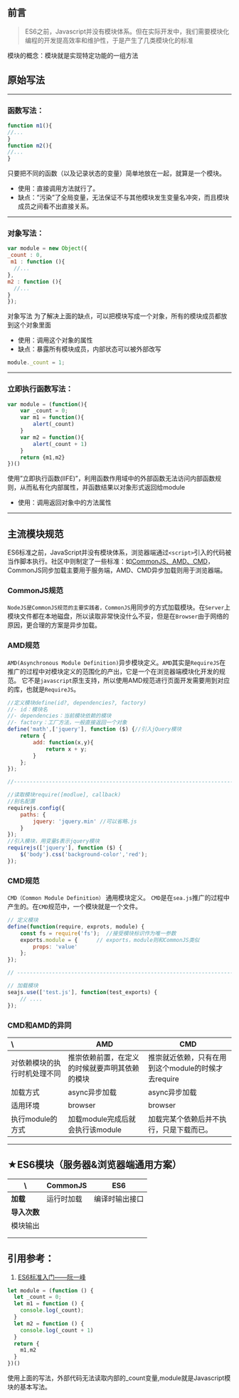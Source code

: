 ## 前言

> ES6之前，Javascript并没有模块体系。但在实际开发中，我们需要模块化编程的开发提高效率和维护性，于是产生了几类模块化的标准

模块的概念：模块就是实现特定功能的一组方法

## 原始写法

---

### **函数写法：**

```javascript
function m1(){
//...
}
function m2(){
//...
}
```

只要把不同的函数（以及记录状态的变量）简单地放在一起，就算是一个模块。

- 使用：直接调用方法就行了。
- 缺点：”污染”了全局变量，无法保证不与其他模块发生变量名冲突，而且模块成员之间看不出直接关系。

---

### 对象写法：

```javascript
var module = new Object({
_count : 0,
 m1 : function (){
  //...
},
m2 : function (){
  //...
}
});
```

对象写法 为了解决上面的缺点，可以把模块写成一个对象，所有的模块成员都放到这个对象里面

- 使用：调用这个对象的属性
- 缺点：暴露所有模块成员，内部状态可以被外部改写

```javascript
module._count = 1;
```

---

### 立即执行函数写法：

```javascript
var module = (function(){
    var _count = 0;
    var m1 = function(){
        alert(_count)
    }
    var m2 = function(){
        alert(_count + 1)
    }
    return {m1,m2}
})()
```
使用”立即执行函数(IIFE)”，利用函数作用域中的外部函数无法访问内部函数规则，从而私有化内部属性，并函数结果以对象形式返回给module

- 使用：调用返回对象中的方法属性

---



## 主流模块规范

​		ES6标准之前，JavaScript并没有模块体系，浏览器端通过`<script>`引入的代码被当作脚本执行。社区中则制定了一些标准：如[CommonJS、AMD、CMD](https://juejin.im/post/5ab28582518825611a40603e)，CommonJS同步加载主要用于服务端，AMD、CMD异步加载则用于浏览器端。

### CommonJS规范

​		`NodeJS是CommonJS规范的主要实践者，CommonJS`用同步的方式加载模块。在`Server`上模块文件都在本地磁盘，所以读取非常快没什么不妥，但是在`Browser`由于网络的原因，更合理的方案是异步加载。



### AMD规范

​		`AMD(Asynchronous Module Definition)`异步模块定义。`AMD`其实是`RequireJS`在推广的过程中对模块定义的范围化的产出，它是一个在浏览器端模块化开发的规范。 它不是`javascript`原生支持，所以使用AMD规范进行页面开发需要用到对应的库，也就是`RequireJS`。

```javascript
//定义模块define(id?, dependencies?, factory)
//- id：模块名
//- dependencies：当前模块依赖的模块
//- factory：工厂方法，一般直接返回一个对象
define('math',['jquery'], function ($) {//引入jQuery模块
    return {
        add: function(x,y){
            return x + y;
        }
    };
});

//------------------------------------------------------------------------------------

//读取模块require([modlue], callback)
//别名配置
requirejs.config({
    paths: {
        jquery: 'jquery.min' //可以省略.js
    }
});
//引入模块，用变量$表示jquery模块
requirejs(['jquery'], function ($) {
    $('body').css('background-color','red');
});
```

### CMD规范

`CMD（Common Module Definition）` 通用模块定义。 `CMD`是在`sea.js`推广的过程中产生的。在`CMD`规范中，一个模块就是一个文件。

```javascript
// 定义模块
define(function(require, exprots, module) { 
    const fs = require('fs');  //接受模块标识作为唯一参数 	
    exports.module = { 		// exports，module则和CommonJS类似 	
        props: 'value' 	
    }; 
});  

// ------------------------------------------------------------------------------------

// 加载模块
seajs.use(['test.js'], function(test_exports) { 
    // .... 
});
```



### CMD和AMD的异同

| \                            | AMD                                            | CMD                                                 |
| :--------------------------- | ---------------------------------------------- | --------------------------------------------------- |
| 对依赖模块的执行时机处理不同 | 推崇依赖前置，在定义的时候就要声明其依赖的模块 | 推崇就近依赖，只有在用到这个module的时候才去require |
| 加载方式                     | async异步加载                                  | async异步加载                                       |
| 适用环境                     | browser                                        | browser                                             |
| 执行module的方式             | 加载module完成后就会执行该module               | 加载完某个依赖后并不执行，只是下载而已。            |

---



## ★ES6模块（服务器&浏览器端通用方案）

| \            | **CommonJS** | **ES6**        |
| ------------ | ------------ | -------------- |
| **加载**     | 运行时加载   | 编译时输出接口 |
| **导入次数** |              |                |
| 模块输出     |              |                |
|              |              |                |
|              |              |                |



## 引用参考：
1. [ES6标准入门——阮一峰](http://es6.ruanyifeng.com/#docs/module)

```javascript
let module = (function () {
  let _count = 0;
  let m1 = function () {
    console.log(_count);
  }
  let m2 = function () {
    console.log(_count + 1)
  }
  return {
    m1,m2
  }
})()
```

使用上面的写法，外部代码无法读取内部的_count变量,module就是Javascript模块的基本写法。



